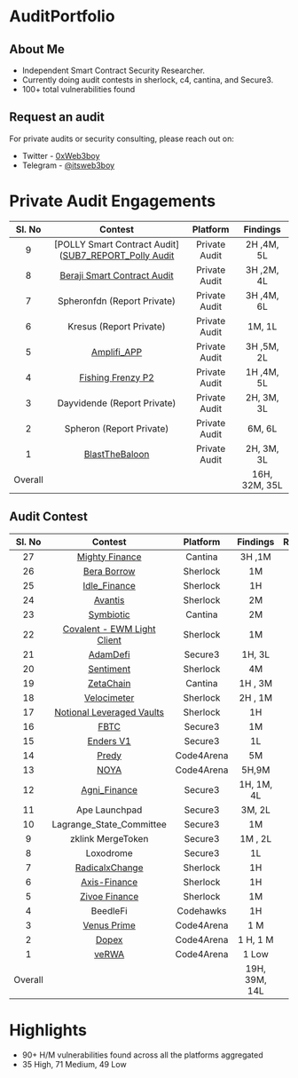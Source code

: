 # AuditPortfolio
## About Me
* Independent Smart Contract Security Researcher.
* Currently doing audit contests in sherlock, c4, cantina, and Secure3.
* 100+ total vulnerabilities found

## Request an audit
For private audits or security consulting, please reach out on:
- Twitter  - [0xWeb3boy](https://x.com/0xWeb3boy)
- Telegram - [@itsweb3boy](https://t.me/itsweb3boy)



# Private Audit Engagements

| Sl. No| Contest | Platform | Findings | 
|:--:|:--:|:--:|:--:|
|9| [POLLY Smart Contract Audit]([SUB7_REPORT_Polly Audit ](https://github.com/user-attachments/files/20745086/SUB7_REPORT_Polly.Audit._20250507-103017.pdf)  | Private Audit |  2H ,4M, 5L |  
|8| [Beraji Smart Contract Audit](https://github.com/user-attachments/files/20068274/SUB7_REPORT_Beraji.Smart.Contract.Audit_20250416-09305.1.pdf)  | Private Audit |  3H ,2M, 4L |  
|7| Spheronfdn (Report Private)  | Private Audit |  3H ,4M, 6L |    
|6| Kresus  (Report Private) | Private Audit | 1M, 1L |    
|5| [Amplifi_APP](https://github.com/user-attachments/files/18750858/SUB7_REPORT_Amplifi_APP_Smart_Contracts_Audit_20250210_192120.pdf) | Private Audit |  3H ,5M, 2L |    
|4| [Fishing Frenzy P2 ](https://github.com/user-attachments/files/18550574/Fishing.Frenzy.P2.Audit-.Sub7.Security-.230125.pdf) | Private Audit |  1H ,4M, 5L |    
|3| Dayvidende (Report Private)| Private Audit |  2H, 3M, 3L |  
|2| Spheron (Report Private)|Private Audit| 6M, 6L|  |  
|1| [BlastTheBaloon](https://github.com/user-attachments/files/18550529/SUB7_REPORT_BTB.smart.contract.audit.Final.Report_20241030-101924.pdf) | Private Audit |  2H, 3M, 3L |    
| Overall |  || 16H, 32M, 35L  |

## Audit Contest

| Sl. No| Contest | Platform | Findings | Rankings | 
|:--:|:--:|:--:|:--:|:--:|
|27| [Mighty Finance](https://cantina.xyz/competitions/616d8bb4-16ce-4ca9-9ce9-5b99d6e146ef/leaderboard) | Cantina |  3H ,1M | #40 |  
|26| [Bera Borrow](https://github.com/sherlock-audit/2025-01-boyco-judging/issues/77) | Sherlock |  1M | #8 |  
|25| [Idle_Finance](https://audits.sherlock.xyz/contests/571/leaderboard) | Sherlock |  1H | #7 |  
|24| [Avantis](https://audits.sherlock.xyz/contests/485/leaderboard) | Sherlock |  2M | #13 |  
|23| [Symbiotic](https://cantina.xyz/competitions/8bab566e-a6d4-4c1b-9f28-71a94bfd1da2/leaderboard) | Cantina |  2M | #7 |  
|22| [Covalent - EWM Light Client](https://audits.sherlock.xyz/contests/618/leaderboard) | Sherlock |  1M | #3 |  
|21| [AdamDefi](https://app.secure3.io/b14f6c27c9?tab=submission) | Secure3| 1H, 3L |  |  
|20| [Sentiment](https://github.com/sherlock-audit/2024-06-velocimeter-judging/issues) | Sherlock |  4M | #17 |  
|19| [ZetaChain](https://cantina.xyz/competitions/80a33cf0-ad69-4163-a269-d27756aacb5e/leaderboard) | Cantina |1H , 3M | #20 |  
|18| [Velocimeter](https://github.com/sherlock-audit/2024-06-velocimeter-judging/issues) | Sherlock | 2H , 1M | -- |  
|17| [Notional Leveraged Vaults](https://github.com/sherlock-audit/2024-06-leveraged-vaults-judging/issues/28) |Sherlock| 1H | -- |  
|16| [FBTC](https://app.secure3.io/614576bf93?tab=winners) | Secure3 |1M | #7 |  
|15| [Enders V1](https://app.secure3.io/16a8f0eebf?tab=winners) | Secure3| 1L | #15 |  
|14| [Predy](https://code4rena.com/audits/2024-05-predy#top) | Code4Arena|5M | #18  |  
|13| [NOYA](https://code4rena.com/audits/2024-04-noya#top) | Code4Arena|5H,9M | #21 | 
|12| [Agni_Finance](https://www.linkedin.com/feed/update/urn:li:activity:7282071309138718721/) | Secure3 |  1H, 1M, 4L | #7 |  
|11| Ape Launchpad | Secure3|3M, 2L | #4  |
|10| Lagrange_State_Committee| Secure3 |1M | #4  | 
|9| zklink MergeToken| Secure3 |1M , 2L | - |
|8| Loxodrome| Secure3 |1L | --  | 
|7| [RadicalxChange](https://audits.sherlock.xyz/contests/191/leaderboard) | Sherlock|1H | #4  | 
|6| [Axis-Finance](https://audits.sherlock.xyz/contests/206/leaderboard) | Sherlock|1H | #10  | 
|5| [Zivoe Finance](https://audits.sherlock.xyz/contests/280/leaderboard) | Sherlock |1M |  |  
|4| BeedleFi | Codehawks |1H | #113 |  
|3| [Venus Prime](https://code4rena.com/audits/2023-09-venus-prime) |Code4Arena |1 M | #53  |  
|2| [Dopex](https://code4rena.com/audits/2023-08-dopex) |Code4Arena |1 H, 1 M | #110  |
|1| [veRWA](https://code4rena.com/reports/2023-08-verwa) |Code4Arena| 1 Low | #104 | 
| Overall |  || 19H, 39M, 14L  ||

# Highlights

* 90+ H/M vulnerabilities found across all the platforms aggregated
* 35 High, 71 Medium, 49 Low 













